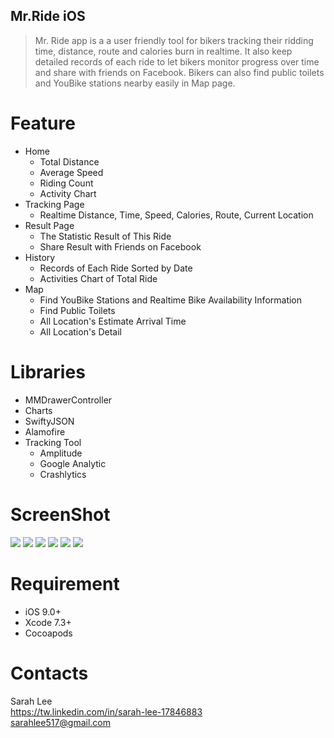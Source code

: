 ## Mr.Ride iOS
> Mr. Ride app is a a user friendly tool for bikers tracking their ridding time, distance, route and calories burn in realtime. It also keep detailed records of each ride to let bikers monitor progress over time and share with friends on Facebook. Bikers can also find public toilets and YouBike stations nearby easily in Map page.

# Feature
  * Home
    * Total Distance
    * Average Speed
    * Riding Count
    * Activity Chart
  * Tracking Page
    * Realtime Distance, Time, Speed, Calories, Route, Current Location
  * Result Page
     * The Statistic Result of This Ride
     * Share Result with Friends on Facebook
  * History
    * Records of Each Ride Sorted by Date
    * Activities Chart of Total Ride
  * Map
    * Find YouBike Stations and Realtime Bike Availability Information
    * Find Public Toilets
    * All Location's Estimate Arrival Time
    * All Location's Detail

# Libraries
  * MMDrawerController
  * Charts
  * SwiftyJSON
  * Alamofire
  * Tracking Tool
    * Amplitude
    * Google Analytic
    * Crashlytics

# ScreenShot
![](http://i.imgur.com/urYegq7.png)
![](http://i.imgur.com/Bt7r4Ch.png)
![](http://i.imgur.com/fdDnF9O.png)
![](http://i.imgur.com/BK1b4bf.png)
![](http://i.imgur.com/u1Ylhuy.png)
![](http://i.imgur.com/ZHmFmQj.png)

# Requirement
  * iOS 9.0+
  * Xcode 7.3+
  * Cocoapods

# Contacts
Sarah Lee
<br>https://tw.linkedin.com/in/sarah-lee-17846883
<br>sarahlee517@gmail.com
